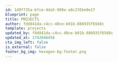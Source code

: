 ```yaml
---
id: 1d9f735a-bfce-4da5-980e-a8c235be0e1f
blueprint: page
title: PROJECTS
author: fdd841da-c4cc-40ce-b01b-886935f6568c
template: projects
updated_by: fdd841da-c4cc-40ce-b01b-886935f6568c
updated_at: 1742046456
cta_img_left: false
is_external: false
footer_bg_img: hexagon-bg-footer.png
---
```

